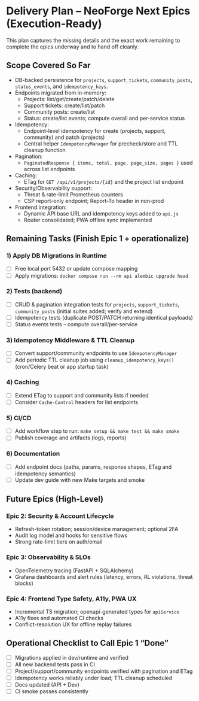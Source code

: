 # Delivery Plan – NeoForge Next Epics (Execution-Ready)

This plan captures the missing details and the exact work remaining to complete the epics underway and to hand off cleanly.

## Scope Covered So Far
- DB-backed persistence for `projects`, `support_tickets`, `community_posts`, `status_events`, and `idempotency_keys`.
- Endpoints migrated from in-memory:
  - Projects: list/get/create/patch/delete
  - Support tickets: create/list/patch
  - Community posts: create/list
  - Status: create/list events; compute overall and per-service status
- Idempotency:
  - Endpoint-level idempotency for create (projects, support, community) and patch (projects)
  - Central helper `IdempotencyManager` for precheck/store and TTL cleanup function
- Pagination:
  - `PaginatedResponse { items, total, page, page_size, pages }` used across list endpoints
- Caching:
  - ETag for `GET /api/v1/projects/{id}` and the project list endpoint
- Security/Observability support:
  - Threat & rate-limit Prometheus counters
  - CSP report-only endpoint; Report-To header in non-prod
- Frontend integration:
  - Dynamic API base URL and idempotency keys added to `api.js`
  - Router consolidated; PWA offline sync implemented

## Remaining Tasks (Finish Epic 1 + operationalize)

### 1) Apply DB Migrations in Runtime
- [ ] Free local port 5432 or update compose mapping
- [ ] Apply migrations: `docker compose run --rm api alembic upgrade head`

### 2) Tests (backend)
- [ ] CRUD & pagination integration tests for `projects`, `support_tickets`, `community_posts` (initial suites added; verify and extend)
- [ ] Idempotency tests (duplicate POST/PATCH returning identical payloads)
- [ ] Status events tests – compute overall/per-service

### 3) Idempotency Middleware & TTL Cleanup
- [ ] Convert support/community endpoints to use `IdempotencyManager`
- [ ] Add periodic TTL cleanup job using `cleanup_idempotency_keys()` (cron/Celery beat or app startup task)

### 4) Caching
- [ ] Extend ETag to support and community lists if needed
- [ ] Consider `Cache-Control` headers for list endpoints

### 5) CI/CD
- [ ] Add workflow step to run: `make setup && make test && make smoke`
- [ ] Publish coverage and artifacts (logs, reports)

### 6) Documentation
- [ ] Add endpoint docs (paths, params, response shapes, ETag and idempotency semantics)
- [ ] Update dev guide with new Make targets and smoke

## Future Epics (High-Level)

### Epic 2: Security & Account Lifecycle
- Refresh-token rotation; session/device management; optional 2FA
- Audit log model and hooks for sensitive flows
- Strong rate-limit tiers on auth/email

### Epic 3: Observability & SLOs
- OpenTelemetry tracing (FastAPI + SQLAlchemy)
- Grafana dashboards and alert rules (latency, errors, RL violations, threat blocks)

### Epic 4: Frontend Type Safety, A11y, PWA UX
- Incremental TS migration; openapi-generated types for `apiService`
- A11y fixes and automated CI checks
- Conflict-resolution UX for offline replay failures

## Operational Checklist to Call Epic 1 “Done”
- [ ] Migrations applied in dev/runtime and verified
- [ ] All new backend tests pass in CI
- [ ] Project/support/community endpoints verified with pagination and ETag
- [ ] Idempotency works reliably under load; TTL cleanup scheduled
- [ ] Docs updated (API + Dev)
- [ ] CI smoke passes consistently

